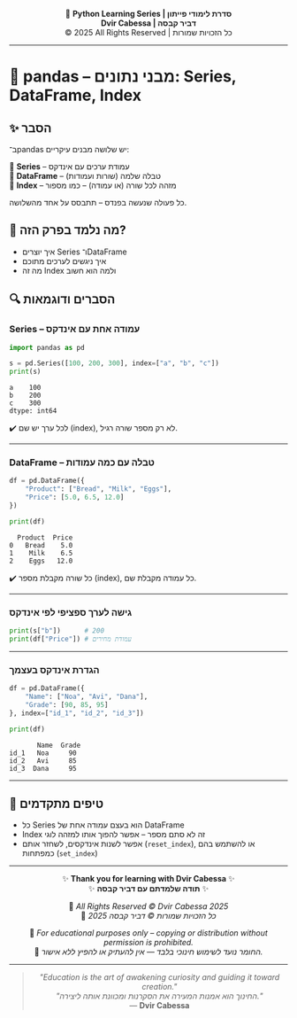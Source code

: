 <!-- DC_HEADER_START -->
<div align="center">

🐍 **Python Learning Series | סדרת לימודי פייתון**  
**Dvir Cabessa | דביר קבסה**  
© 2025 All Rights Reserved | כל הזכויות שמורות

</div>

---
<!-- DC_HEADER_END -->

# 📘 pandas – מבני נתונים: Series, DataFrame, Index

## ✨ הסבר

ב־pandas יש שלושה מבנים עיקריים:

🔹 **Series** – עמודת ערכים עם אינדקס  
🔹 **DataFrame** – טבלה שלמה (שורות ועמודות)  
🔹 **Index** – מזהה לכל שורה (או עמודה) – כמו מספור

כל פעולה שנעשה בפנדס – תתבסס על אחד מהשלושה.

## 🧠 מה נלמד בפרק הזה?
- איך יוצרים Series ו־DataFrame
- איך ניגשים לערכים מתוכם
- מה זה Index ולמה הוא חשוב

## 🔍 הסברים ודוגמאות

### Series – עמודה אחת עם אינדקס
```python
import pandas as pd

s = pd.Series([100, 200, 300], index=["a", "b", "c"])
print(s)
```

```text
a    100
b    200
c    300
dtype: int64
```

✔️ לכל ערך יש שם (index), לא רק מספר שורה רגיל.

---

### DataFrame – טבלה עם כמה עמודות
```python
df = pd.DataFrame({
    "Product": ["Bread", "Milk", "Eggs"],
    "Price": [5.0, 6.5, 12.0]
})

print(df)
```

```text
  Product  Price
0   Bread    5.0
1    Milk    6.5
2    Eggs   12.0
```

✔️ כל שורה מקבלת מספר (index), כל עמודה מקבלת שם.

---

### גישה לערך ספציפי לפי אינדקס
```python
print(s["b"])      # 200
print(df["Price"]) # עמודת מחירים
```

---

### הגדרת אינדקס בעצמך
```python
df = pd.DataFrame({
    "Name": ["Noa", "Avi", "Dana"],
    "Grade": [90, 85, 95]
}, index=["id_1", "id_2", "id_3"])

print(df)
```

```text
       Name  Grade
id_1   Noa     90
id_2   Avi     85
id_3  Dana     95
```

---

## 💬 טיפים מתקדמים

* כל Series הוא בעצם עמודה אחת של DataFrame  
* Index זה לא סתם מספר – אפשר להפוך אותו למזהה לוגי  
* אפשר לשנות אינדקסים, לשחזר אותם (`reset_index`), או להשתמש בהם כמפתחות (`set_index`)

<!-- DC_FOOTER_START -->
---

<div align="center">

✨ **Thank you for learning with Dvir Cabessa** ✨  
✨ **תודה שלמדתם עם דביר קבסה** ✨  

📘 *All Rights Reserved © Dvir Cabessa 2025*  
📘 *כל הזכויות שמורות © דביר קבסה 2025*  

🔗 *For educational purposes only – copying or distribution without permission is prohibited.*  
🔗 *החומר נועד לשימוש חינוכי בלבד — אין להעתיק או להפיץ ללא אישור.*

---

> _"Education is the art of awakening curiosity and guiding it toward creation."_  
> _"החינוך הוא אמנות המעירה את הסקרנות ומכוונת אותה ליצירה."_  
> — **Dvir Cabessa**

</div>
<!-- DC_FOOTER_END -->

